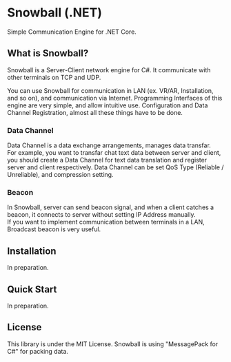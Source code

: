 # Snowball (.NET)

Simple Communication Engine for .NET Core.

## What is Snowball?

Snowball is a Server-Client network engine for C#. It communicate with other terminals on TCP and UDP.

You can use Snowball for communication in LAN (ex. VR/AR, Installation, and so on), and communication via Internet. Programming Interfaces of this engine are very simple, and allow intuitive use. Configuration and Data Channel Registration, almost all these things have to be done.

### Data Channel

Data Channel is a data exchange arrangements, manages data transfar.  
For example, you want to transfar chat text data between server and client, you should create a Data Channel for text data translation and register server and client respectively.
Data Channel can be set QoS Type (Reliable / Unreliable), and compression setting.

### Beacon

In Snowball, server can send beacon signal, and when a client catches a beacon, it connects to server without setting IP Address manually.  
If you want to implement communication between terminals in a LAN, Broadcast beacon is very useful.


## Installation

In preparation.

<!-- 
### .NET 
We recommend to insntall Stable Snowball using Nuget.

```
Install-Package Snowball
```
-->

## Quick Start

In preparation.


## License

This library is under the MIT License.
Snowball is using "MessagePack for C#" for packing data.
